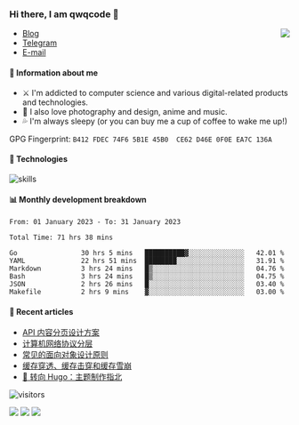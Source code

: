 <!--![](https://user-images.githubusercontent.com/22412567/89914023-fb3a6e80-dc26-11ea-82ba-5ed80e2ffb69.jpg)-->

### Hi there, I am qwqcode 👋

<img src="https://github-readme-stats.mrdulin.vercel.app/api?username=qwqcode&count_private=true&show_icons=true&hide_border=true&icon_color=586069&title_color=0366d6" align="right">

- [Blog](https://qwqaq.com/)
- [Telegram](https://t.me/qwqcode)
- [E-mail](mailto:qwqcode@gmail.com)

#### 🎯 Information about me

- ⚔️ I'm addicted to computer science and various digital-related products and technologies.
- 🌅 I also love photography and design, anime and music.
- 💦 I'm always sleepy (or you can buy me a cup of coffee to wake me up!)

GPG Fingerprint: `B412 FDEC 74F6 5B1E 45B0  CE62 D46E 0F0E EA7C 136A`

#### 🔧 Technologies

![skills](https://skillicons.dev/icons?i=go,ts,cs,js,java,php,py,regex,docker,git,svelte,sass,vue,nuxtjs,webpack,vite,laravel,electron,redis,vscode,visualstudio,idea,androidstudio,figma,ai,ps,pr,powershell,vim,bash&theme=light)

#### 📊 Monthly development breakdown

<!--START_SECTION:waka-->

```text
From: 01 January 2023 - To: 31 January 2023

Total Time: 71 hrs 38 mins

Go                30 hrs 5 mins   ██████████▓░░░░░░░░░░░░░░   42.01 %
YAML              22 hrs 51 mins  ████████░░░░░░░░░░░░░░░░░   31.91 %
Markdown          3 hrs 24 mins   █▒░░░░░░░░░░░░░░░░░░░░░░░   04.76 %
Bash              3 hrs 24 mins   █▒░░░░░░░░░░░░░░░░░░░░░░░   04.75 %
JSON              2 hrs 26 mins   █░░░░░░░░░░░░░░░░░░░░░░░░   03.40 %
Makefile          2 hrs 9 mins    ▓░░░░░░░░░░░░░░░░░░░░░░░░   03.00 %
```

<!--END_SECTION:waka-->

#### 📃 Recent articles

<!-- BLOG-POST-LIST:START -->
- [API 内容分页设计方案](https://qwqaq.com/2022/07/api-pagination-design/)
- [计算机网络协议分层](https://qwqaq.com/2022/07/network-layer-protocols/)
- [常见的面向对象设计原则](https://qwqaq.com/2022/05/design-principles/)
- [缓存穿透、缓存击穿和缓存雪崩](https://qwqaq.com/2022/05/cache-problems/)
- [🎉 转向 Hugo：主题制作指北](https://qwqaq.com/2022/04/migrate-to-hugo/)
<!-- BLOG-POST-LIST:END -->

![visitors](https://visitor-badge.laobi.icu/badge?page_id=qwqcode.visitor-badge)

<p>
  <img src="https://api.githubtrends.io/user/svg/qwqcode/langs?time_range=one_year&theme=classic" />
  <img src="https://api.githubtrends.io/user/svg/qwqcode/repos?time_range=one_year&theme=classic" />
  <img src="https://github-readme-stats.vercel.app/api/top-langs?username=qwqcode&show_icons=true&locale=en&layout=compact&hide=html&langs_count=20" />
</p>
